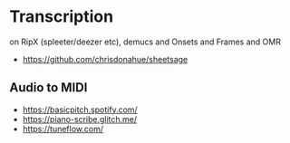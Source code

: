 Transcription
===

on RipX (spleeter/deezer etc), demucs and Onsets and Frames and OMR

- https://github.com/chrisdonahue/sheetsage


Audio to MIDI
---

- https://basicpitch.spotify.com/
- https://piano-scribe.glitch.me/
- https://tuneflow.com/

